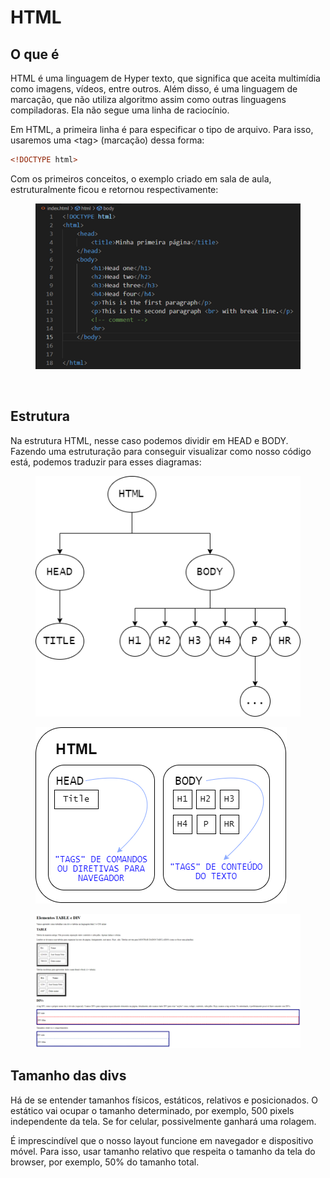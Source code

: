 # HTML

## O que é

HTML é uma linguagem de Hyper texto, que significa que aceita multimídia como imagens, vídeos, entre outros. Além disso, é uma linguagem de marcação, que não utiliza algoritmo assim como outras linguagens compiladoras. Ela não segue uma linha de raciocínio.

Em HTML, a primeira linha é para especificar o tipo de arquivo. Para isso, usaremos uma \<tag> (marcação) dessa forma:

```html
<!DOCTYPE html>
```

Com os primeiros conceitos, o exemplo criado em sala de aula, estruturalmente ficou e retornou respectivamente:

<figure><img src="../../.gitbook/assets/primeiro contato com html.png" alt=""><figcaption></figcaption></figure>

<figure><img src="../../.gitbook/assets/resultado de land page básica.png" alt=""><figcaption></figcaption></figure>

## Estrutura

Na estrutura HTML, nesse caso podemos dividir em HEAD e BODY. Fazendo uma estruturação para conseguir visualizar como nosso código está, podemos traduzir para esses diagramas:

<figure><img src="../../.gitbook/assets/estrutura html.png" alt=""><figcaption></figcaption></figure>

<figure><img src="../../.gitbook/assets/head e body html.png" alt=""><figcaption></figcaption></figure>

<figure><img src="../../.gitbook/assets/head e body html explicado.png" alt=""><figcaption></figcaption></figure>

## Tamanho das divs

Há de se entender tamanhos físicos, estáticos, relativos e posicionados. O estático vai ocupar o tamanho determinado, por exemplo, 500 pixels independente da tela. Se for celular, possivelmente ganhará uma rolagem.

É imprescindível que o nosso layout funcione em navegador e dispositivo móvel. Para isso, usar tamanho relativo que respeita o tamanho da tela do browser, por exemplo, 50% do tamanho total.



